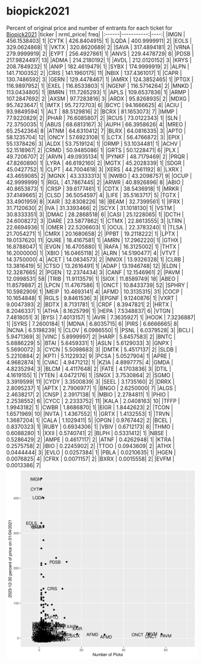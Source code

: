 # biopick2021
Percent of original price and number of entrants for each ticket for [Biopick2021](https://twitter.com/hashtag/Biopick2021)
|ticker |  nrml_price| freq|
|:------|-----------:|----:|
|IMGN   | 456.1538403|    1|
|CYTK   | 426.8404915|    1|
|LQDA   | 400.9999911|    2|
|EOLS   | 329.0624868|    1|
|VKTX   | 320.8620689|    2|
|SAVA   | 317.4894181|    2|
|VRNA   | 279.9999919|    2|
|EYPT   | 256.4927861|    1|
|ANVS   | 229.4478729|    8|
|PDSB   | 217.9824497|   13|
|ADMA   | 214.2180192|    1|
|AVDL   | 212.0120152|    3|
|KRYS   | 208.7849232|    1|
|ANIP   | 182.4619479|    1|
|SYBX   | 174.9999919|    2|
|ALPN   | 141.7100352|    2|
|CRIS   | 141.1960175|   11|
|NBIX   | 137.4361017|    1|
|CAPR   | 130.7486592|    3|
|GERN   | 129.4478467|    1|
|AMRX   | 124.3852465|    1|
|PTGX   | 116.9897952|    1|
|EXEL   | 116.8533803|    1|
|NGENF  | 116.5714264|    2|
|MNKD   | 113.0434805|    1|
|BMRN   | 111.7265293|    1|
|APLS   | 109.6537836|    1|
|ARMP   | 107.2847692|    2|
|AXSM   |  97.7283816|    3|
|ARDX   |  95.8268935|    2|
|MDXG   |  95.7423647|    1|
|IMTX   |  95.7272703|    6|
|BCYC   |  94.1666625|    4|
|ACIU   |  93.9849594|    1|
|ALT    |  88.5129816|    2|
|BCRX   |  81.1653073|    7|
|IMMP   |  77.9220829|    2|
|PHAR   |  76.6085807|    2|
|RCUS   |  73.0122343|    1|
|SLN    |  72.3750035|    1|
|ABUS   |  68.6813167|    3|
|AUPH   |  66.3958626|    4|
|MREO   |  65.2542364|    8|
|ATNM   |  64.6310412|    7|
|BLRX   |  64.0816335|    3|
|APTO   |  58.1235704|   12|
|ONCY   |  57.6923108|    1|
|LCTX   |  56.4766872|    3|
|EPIX   |  55.1378426|    3|
|ALDX   |  53.7519124|    1|
|ORMP   |  53.1034481|    1|
|ACHV   |  52.1518967|    2|
|CRMD   |  50.9485086|    1|
|GRTS   |  50.1228471|    6|
|PLX    |  49.7206707|    2|
|ARVN   |  49.0935134|    1|
|PYNKF  |  48.7179469|    2|
|PRQR   |  47.8260890|    1|
|LYRA   |  46.6192160|    2|
|MGTX   |  45.2028339|    1|
|SDGR   |  45.0427752|    1|
|CLPT   |  44.7004618|    3|
|XERS   |  44.2561192|    8|
|LXRX   |  43.4659085|    2|
|MGNX   |  43.3333313|    1|
|NWBO   |  43.2098757|    9|
|OCUP   |  42.9999999|    1|
|RIGL   |  41.7867445|    2|
|ARWR   |  40.8926896|    8|
|ABIO   |  40.8653873|    1|
|CRSP   |  39.6177461|    1|
|CDTX   |  38.5436918|    1|
|MRKR   |  37.4149665|    2|
|CLSD   |  36.5054597|    4|
|LIFE   |  35.5163717|    5|
|TGTX   |  33.4901959|    8|
|XAIR   |  32.8308226|   18|
|BEAM   |  32.7399561|    1|
|IFRX   |  31.7120630|    2|
|IVA    |  31.3393466|    2|
|SCYX   |  31.1018130|    1|
|VSTM   |  30.8333351|    3|
|DMAC   |  28.2868518|    6|
|CASI   |  25.1228065|    1|
|DCTH   |  24.6008272|    3|
|DARE   |  23.5877862|    1|
|CTMX   |  22.8613555|    3|
|LTRN   |  22.6694936|    1|
|OMER   |  22.5206603|    1|
|OCUL   |  22.3783240|    1|
|TLSA   |  21.7054271|    1|
|CMRX   |  20.1680658|    2|
|PPBT   |  19.2118222|    1|
|LPTX   |  19.0137620|   11|
|QURE   |  18.4167581|    1|
|AMRN   |  17.2962220|    1|
|GTHX   |  16.8788047|    1|
|EVGN   |  16.4705880|    1|
|RAFA   |  16.3125002|    1|
|THTX   |  16.2000000|    1|
|XBIO   |  16.0465118|    2|
|ALRN   |  14.5190477|    4|
|VTVT   |  14.3750000|    4|
|ACET   |  14.0834573|    2|
|NNOX   |  13.9326328|    1|
|CLRB   |  13.3816419|    5|
|CTSO   |  13.2616491|    1|
|ADAP   |  13.1946748|   12|
|ELDN   |  12.3287665|    2|
|PGEN   |  12.2374434|    3|
|CANF   |  12.1546961|    2|
|PAVM   |  12.0998531|   58|
|TRIB   |  11.9113579|    1|
|SIOX   |  11.8589749|   18|
|ABEO   |  11.8579887|    2|
|LPCN   |  11.4767586|    1|
|ONCT   |  10.8433739|   52|
|SPHRY  |  10.5982909|    1|
|MEIP   |  10.4693141|    4|
|AFMD   |  10.3135315|   31|
|COCP   |  10.1654848|    1|
|RGLS   |   9.8461536|    3|
|EPGNF  |   9.1240876|    1|
|VXRT   |   9.0047393|    2|
|BDTX   |   8.7131781|    1|
|CRDF   |   8.3947821|    2|
|HRTX   |   8.2046337|    1|
|ATHA   |   8.1625799|    1|
|HEPA   |   7.5348837|    6|
|VTGN   |   7.4818051|    3|
|BYSI   |   7.4013157|    1|
|AVIR   |   7.3635927|    1|
|HOOK   |   7.3236887|    1|
|SYRS   |   7.2600184|    1|
|MDNA   |   6.8035715|    6|
|PIRS   |   6.6666665|    8|
|NCNA   |   6.5198239|    1|
|CLOV   |   6.0986550|    1|
|PSNL   |   6.0379528|    3|
|BCLI   |   5.9471369|    3|
|VINC   |   5.8999997|    2|
|HARP   |   5.8457583|    2|
|BNTC   |   5.6886229|    5|
|BTAI   |   5.6459331|    1|
|ASLN   |   5.6129033|    3|
|GNPX   |   5.5690072|    3|
|CYCN   |   5.5098683|    3|
|DMTK   |   5.4517137|    2|
|SLDB   |   5.2210884|    2|
|KPTI   |   5.1122932|    9|
|PCSA   |   5.0527904|    1|
|APRE   |   4.9682874|    1|
|CVAC   |   4.9471212|    1|
|KZIA   |   4.8997775|    4|
|GMDA   |   4.8235294|    3|
|BLCM   |   4.4117648|    2|
|FATE   |   4.1703836|    3|
|DTIL   |   4.1619155|    1|
|YTEN   |   4.0472176|    1|
|SNGX   |   3.7530864|    2|
|SGMO   |   3.3919599|   11|
|CYDY   |   3.3500839|    3|
|SEEL   |   3.1735160|    2|
|DRRX   |   2.8095237|    1|
|APTX   |   2.7906977|    1|
|BNGO   |   2.6250000|    7|
|ALGS   |   2.4638217|    2|
|CNSP   |   2.3917138|    1|
|MBIO   |   2.2784811|    1|
|PHIO   |   2.2538552|    6|
|CYCC   |   2.2333752|   11|
|KALA   |   2.0408163|   10|
|TFFP   |   1.9943182|    1|
|CWBR   |   1.8686870|    1|
|EIGR   |   1.8442623|    2|
|TCON   |   1.6571969|   10|
|NVTA   |   1.4367552|    1|
|GRTX   |   1.4132553|    1|
|TRVN   |   1.3687204|    1|
|CALA   |   1.1029411|    5|
|OPGN   |   0.9767442|    2|
|BCEL   |   0.8370323|    1|
|RUBY   |   0.6934306|    1|
|VBIV   |   0.6712173|    8|
|THMO   |   0.6088280|    1|
|XXII   |   0.5740741|    2|
|BLPH   |   0.5331412|    1|
|NBSE   |   0.5286429|    2|
|AMPE   |   0.4617117|    2|
|ATNF   |   0.4262948|    1|
|KTRA   |   0.2575758|    2|
|IBIO   |   0.2245902|    2|
|TTOO   |   0.0943609|    2|
|ATHX   |   0.0444444|    3|
|EVLO   |   0.0257384|    1|
|PBLA   |   0.0210635|    1|
|HGEN   |   0.0076825|    4|
|CFRX   |   0.0071157|    2|
|BXRX   |   0.0015558|    2|
|EVFM   |   0.0013386|    7|
![retvspicks](biopicks.png?raw=true)
